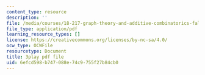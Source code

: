 ```yaml
---
content_type: resource
description: ''
file: /media/courses/18-217-graph-theory-and-additive-combinatorics-fall-2019/6efcd598b747088e74c9755f27b84cb0_4LYom0ekars.pdf
file_type: application/pdf
learning_resource_types: []
license: https://creativecommons.org/licenses/by-nc-sa/4.0/
ocw_type: OCWFile
resourcetype: Document
title: 3play pdf file
uid: 6efcd598-b747-088e-74c9-755f27b84cb0
---
```

